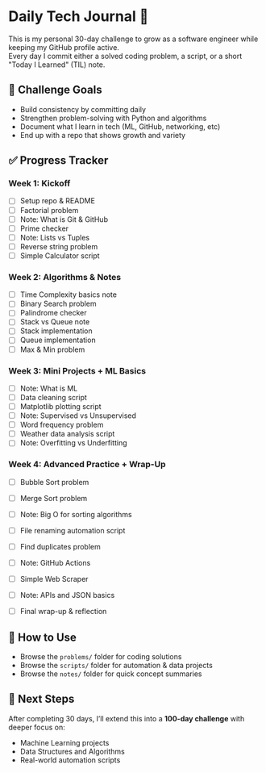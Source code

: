 # Daily Tech Journal 🚀  

This is my personal 30-day challenge to grow as a software engineer while keeping my GitHub profile active.  
Every day I commit either a solved coding problem, a script, or a short "Today I Learned" (TIL) note.  


## 📅 Challenge Goals  

- Build consistency by committing daily  
- Strengthen problem-solving with Python and algorithms  
- Document what I learn in tech (ML, GitHub, networking, etc)  
- End up with a repo that shows growth and variety  





## ✅ Progress Tracker  

### Week 1: Kickoff  

- [ ] Setup repo & README  
- [ ] Factorial problem  
- [ ] Note: What is Git & GitHub  
- [ ] Prime checker  
- [ ] Note: Lists vs Tuples  
- [ ] Reverse string problem  
- [ ] Simple Calculator script  

### Week 2: Algorithms & Notes  

- [ ] Time Complexity basics note  
- [ ] Binary Search problem  
- [ ] Palindrome checker  
- [ ] Stack vs Queue note  
- [ ] Stack implementation  
- [ ] Queue implementation  
- [ ] Max & Min problem  

### Week 3: Mini Projects + ML Basics  

- [ ] Note: What is ML  
- [ ] Data cleaning script  
- [ ] Matplotlib plotting script  
- [ ] Note: Supervised vs Unsupervised  
- [ ] Word frequency problem  
- [ ] Weather data analysis script  
- [ ] Note: Overfitting vs Underfitting  

### Week 4: Advanced Practice + Wrap-Up  

- [ ] Bubble Sort problem  
- [ ] Merge Sort problem  
- [ ] Note: Big O for sorting algorithms  
- [ ] File renaming automation script  
- [ ] Find duplicates problem  
- [ ] Note: GitHub Actions  
- [ ] Simple Web Scraper  
- [ ] Note: APIs and JSON basics  
- [ ] Final wrap-up & reflection  



## 🔑 How to Use  

- Browse the `problems/` folder for coding solutions  
- Browse the `scripts/` folder for automation & data projects  
- Browse the `notes/` folder for quick concept summaries  



## 📌 Next Steps  

After completing 30 days, I’ll extend this into a **100-day challenge** with deeper focus on:  

- Machine Learning projects  
- Data Structures and Algorithms  
- Real-world automation scripts  
